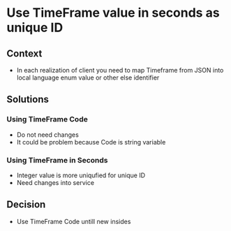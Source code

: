 # Use TimeFrame value in seconds as unique ID

## Context
- In each realization of client you need to map Timeframe from JSON into local language enum value or other else identifier

## Solutions
### Using TimeFrame Code
- Do not need changes
- It could be problem because Code is string variable

### Using TimeFrame in Seconds
- Integer value is more uniqufied for unique ID
- Need changes into service

## Decision
- Use TimeFrame Code untill new insides
